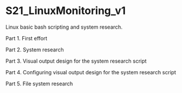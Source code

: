 # S21_LinuxMonitoring_v1
Linux basic bash scripting and system research.

Part 1. First effort

Part 2. System research

Part 3. Visual output design for the system research script

Part 4. Configuring visual output design for the system research script

Part 5. File system research
